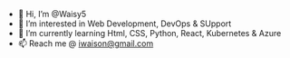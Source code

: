 - 👋 Hi, I’m @Waisy5
- 👀 I’m interested in Web Development, DevOps & SUpport
- 🌱 I’m currently learning Html, CSS, Python, React, Kubernetes & Azure
- 📫 Reach me @ iwaison@gmail.com

<!---
Waisy5/Waisy5 is a ✨ special ✨ repository because its `README.md` (this file) appears on your GitHub profile.
You can click the Preview link to take a look at your changes.
--->
